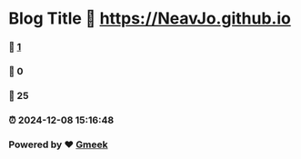 # Blog Title :link: https://NeavJo.github.io 
### :page_facing_up: [1](https://NeavJo.github.io/tag.html) 
### :speech_balloon: 0 
### :hibiscus: 25 
### :alarm_clock: 2024-12-08 15:16:48 
### Powered by :heart: [Gmeek](https://github.com/Meekdai/Gmeek)
